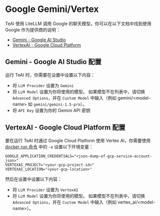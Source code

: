 # Google Gemini/Vertex

TeAI 使用 LiteLLM 调用 Google 的聊天模型。你可以在以下文档中找到使用 Google 作为提供商的说明：

- [Gemini - Google AI Studio](https://docs.litellm.ai/docs/providers/gemini)
- [VertexAI - Google Cloud Platform](https://docs.litellm.ai/docs/providers/vertex)

## Gemini - Google AI Studio 配置

运行 TeAI 时，你需要在设置中设置以下内容：
* 将 `LLM Provider` 设置为 `Gemini`
* 将 `LLM Model` 设置为你将使用的模型。
如果模型不在列表中，请切换 `Advanced Options`，并在 `Custom Model` 中输入（例如 gemini/&lt;model-name&gt; 如 `gemini/gemini-1.5-pro`）。
* 将 `API Key` 设置为你的 Gemini API 密钥

## VertexAI - Google Cloud Platform 配置

要在运行 TeAI 时通过 Google Cloud Platform 使用 Vertex AI，你需要使用 [docker run 命令](/modules/usage/installation#start-the-app) 中的 `-e` 设置以下环境变量：

```
GOOGLE_APPLICATION_CREDENTIALS="<json-dump-of-gcp-service-account-json>"
VERTEXAI_PROJECT="<your-gcp-project-id>"
VERTEXAI_LOCATION="<your-gcp-location>"
```

然后在设置中设置以下内容：
* 将 `LLM Provider` 设置为 `VertexAI`
* 将 `LLM Model` 设置为你将使用的模型。
如果模型不在列表中，请切换 `Advanced Options`，并在 `Custom Model` 中输入（例如 vertex_ai/&lt;model-name&gt;）。
